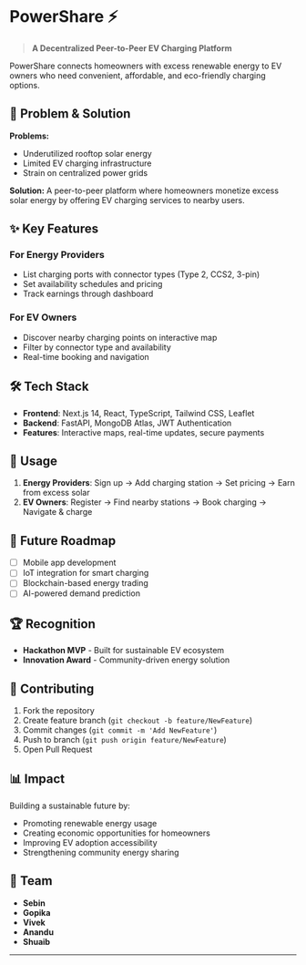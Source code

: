 # PowerShare ⚡

> **A Decentralized Peer-to-Peer EV Charging Platform**

PowerShare connects homeowners with excess renewable energy to EV owners who need convenient, affordable, and eco-friendly charging options.

## 🎯 Problem & Solution

**Problems:**
- Underutilized rooftop solar energy
- Limited EV charging infrastructure
- Strain on centralized power grids

**Solution:**
A peer-to-peer platform where homeowners monetize excess solar energy by offering EV charging services to nearby users.

## ✨ Key Features

### For Energy Providers
- List charging ports with connector types (Type 2, CCS2, 3-pin)
- Set availability schedules and pricing
- Track earnings through dashboard

### For EV Owners
- Discover nearby charging points on interactive map
- Filter by connector type and availability
- Real-time booking and navigation

## 🛠️ Tech Stack

- **Frontend**: Next.js 14, React, TypeScript, Tailwind CSS, Leaflet
- **Backend**: FastAPI, MongoDB Atlas, JWT Authentication
- **Features**: Interactive maps, real-time updates, secure payments

## 📱 Usage

1. **Energy Providers**: Sign up → Add charging station → Set pricing → Earn from excess solar
2. **EV Owners**: Register → Find nearby stations → Book charging → Navigate & charge

## 🔮 Future Roadmap

- [ ] Mobile app development
- [ ] IoT integration for smart charging
- [ ] Blockchain-based energy trading
- [ ] AI-powered demand prediction

## 🏆 Recognition

- **Hackathon MVP** - Built for sustainable EV ecosystem
- **Innovation Award** - Community-driven energy solution

## 🤝 Contributing

1. Fork the repository
2. Create feature branch (`git checkout -b feature/NewFeature`)
3. Commit changes (`git commit -m 'Add NewFeature'`)
4. Push to branch (`git push origin feature/NewFeature`)
5. Open Pull Request

## 📊 Impact

Building a sustainable future by:
- Promoting renewable energy usage
- Creating economic opportunities for homeowners
- Improving EV adoption accessibility
- Strengthening community energy sharing

## 👥 Team

- **Sebin**
- **Gopika**
- **Vivek**
- **Anandu**
- **Shuaib**

---
